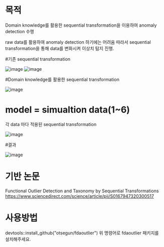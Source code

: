 # 목적
Domain knowledge를 활용한 sequential transformation을 이용하여 anomaly detection 수행

raw data를 활용하여 anomaly detection 하기에는 어려움 
따라서 sequential transformation을 통해 data를 변화시켜 이상치 탐지 진행.

#기존 sequential transformation 

![image](https://github.com/KimChangHyun-design/S_T-using-domain-knowledge/assets/127087508/e382d4b3-5c33-4fe0-9eac-d1fe631c4163)
![image](https://github.com/KimChangHyun-design/S_T-using-domain-knowledge/assets/127087508/ec84e95c-4555-4c66-a98f-ad9884e2e942)

#Domain knowledge를 활용한 sequential transformation

![image](https://github.com/KimChangHyun-design/S_T-using-domain-knowledge/assets/127087508/9b1aba3d-dd7e-4673-8fed-7d96674ed762)

# model = simualtion data(1~6)
각 data 마다 적용된 sequential transformation

![image](https://github.com/KimChangHyun-design/S_T-using-domain-knowledge/assets/127087508/01a67997-9c1b-4839-b873-d711becfb1e9)

#결과

![image](https://github.com/KimChangHyun-design/S_T-using-domain-knowledge/assets/127087508/4cc779f8-0176-4356-9318-0df069bfd25c)


# 기반 논문  
Functional Outlier Detection and Taxonomy by Sequential Transformations
https://www.sciencedirect.com/science/article/pii/S0167947320300517

# 사용방법
devtools::install_github("otsegun/fdaoutlier")
위 명령어로 fdaoutlier 패키지를 설치해주세요.


